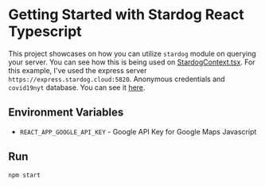 # Getting Started with Stardog React Typescript

This project showcases on how you can utilize `stardog` module on querying your server. You can see how this is being used on [StardogContext.tsx](./src/stardog/StardogContext.tsx). For this example, I've used the express server `https://express.stardog.cloud:5820`. Anonymous credentials and `covid19nyt` database. You can see it [here](./src/configuration/AppConfig.tsx).

## Environment Variables

-   `REACT_APP_GOOGLE_API_KEY` - Google API Key for Google Maps Javascript

## Run

`npm start`
